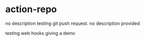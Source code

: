 # action-repo
no description 
testing git push request.
no description provided

testing web hooks
giving a demo
